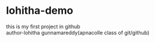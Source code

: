 # lohitha-demo
this is my first project in github
<br>
author-lohitha gunnamareddy(apnacolle class of git/github)
